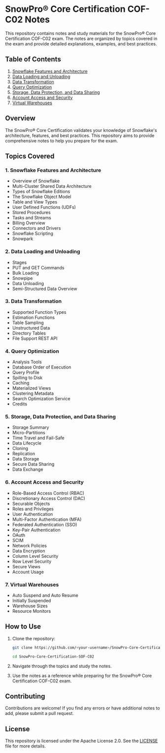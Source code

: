 # SnowPro® Core Certification COF-C02 Notes

This repository contains notes and study materials for the SnowPro® Core Certification COF-C02 exam. The notes are organized by topics covered in the exam and provide detailed explanations, examples, and best practices.

## Table of Contents

1. [Snowflake Features and Architecture](https://github.com/faisalm1997/SnowPro-Core-Certification-SOF-C02/blob/ff957058c04dbdb80c7cbd5bf4995ea9ec301a1b/Snowflake_features_and_architecture.md)
2. [Data Loading and Unloading](https://github.com/faisalm1997/SnowPro-Core-Certification-SOF-C02/blob/ff957058c04dbdb80c7cbd5bf4995ea9ec301a1b/Data_loading_unloading.md)
3. [Data Transformation](https://github.com/faisalm1997/SnowPro-Core-Certification-SOF-C02/blob/ff957058c04dbdb80c7cbd5bf4995ea9ec301a1b/Data_transformations.md)
4. [Query Optimization](https://github.com/faisalm1997/SnowPro-Core-Certification-SOF-C02/blob/ff957058c04dbdb80c7cbd5bf4995ea9ec301a1b/Query_Optimisation.md)
5. [Storage, Data Protection, and Data Sharing](https://github.com/faisalm1997/SnowPro-Core-Certification-SOF-C02/blob/ff957058c04dbdb80c7cbd5bf4995ea9ec301a1b/Storage_DataProtection_DataSharing.md)
6. [Account Access and Security](https://github.com/faisalm1997/SnowPro-Core-Certification-SOF-C02/blob/ff957058c04dbdb80c7cbd5bf4995ea9ec301a1b/Account_access_security.md)
7. [Virtual Warehouses](https://github.com/faisalm1997/SnowPro-Core-Certification-SOF-C02/blob/ff957058c04dbdb80c7cbd5bf4995ea9ec301a1b/Virtual_warehouses.md)

## Overview

The SnowPro® Core Certification validates your knowledge of Snowflake's architecture, features, and best practices. This repository aims to provide comprehensive notes to help you prepare for the exam.

## Topics Covered

### 1. Snowflake Features and Architecture

- Overview of Snowflake
- Multi-Cluster Shared Data Architecture
- Types of Snowflake Editions
- The Snowflake Object Model
- Table and View Types
- User Defined Functions (UDFs)
- Stored Procedures
- Tasks and Streams
- Billing Overview
- Connectors and Drivers
- Snowflake Scripting
- Snowpark

### 2. Data Loading and Unloading

- Stages
- PUT and GET Commands
- Bulk Loading
- Snowpipe
- Data Unloading
- Semi-Structured Data Overview

### 3. Data Transformation

- Supported Function Types
- Estimation Functions
- Table Sampling
- Unstructured Data
- Directory Tables
- File Support REST API

### 4. Query Optimization

- Analysis Tools
- Database Order of Execution
- Query Profile
- Spilling to Disk
- Caching
- Materialized Views
- Clustering Metadata
- Search Optimization Service
- Credits

### 5. Storage, Data Protection, and Data Sharing

- Storage Summary
- Micro-Partitions
- Time Travel and Fail-Safe
- Data Lifecycle
- Cloning
- Replication
- Data Storage
- Secure Data Sharing
- Data Exchange

### 6. Account Access and Security

- Role-Based Access Control (RBAC)
- Discretionary Access Control (DAC)
- Securable Objects
- Roles and Privileges
- User Authentication
- Multi-Factor Authentication (MFA)
- Federated Authentication (SSO)
- Key-Pair Authentication
- OAuth
- SCIM
- Network Policies
- Data Encryption
- Column Level Security
- Row Level Security
- Secure Views
- Account Usage

### 7. Virtual Warehouses

- Auto Suspend and Auto Resume
- Initially Suspended
- Warehouse Sizes
- Resource Monitors

## How to Use

1. Clone the repository:

    ```bash
    git clone https://github.com/<your-username>/SnowPro-Core-Certification-SOF-C02.git
    
    cd SnowPro-Core-Certification-SOF-C02
    ```

2. Navigate through the topics and study the notes.

3. Use the notes as a reference while preparing for the SnowPro® Core Certification COF-C02 exam.

## Contributing

Contributions are welcome! If you find any errors or have additional notes to add, please submit a pull request.

## License

This repository is licensed under the Apache License 2.0. See the [LICENSE](LICENSE) file for more details.
